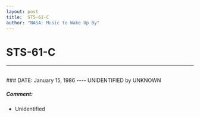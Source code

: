 ```yaml
---
layout: post
title:  STS-61-C
author: "NASA: Music to Wake Up By"
---
```


# STS-61-C
----
<br/>
### DATE: January 15, 1986
----
UNIDENTIFIED by UNKNOWN

##### Comment:
* Unidentified
